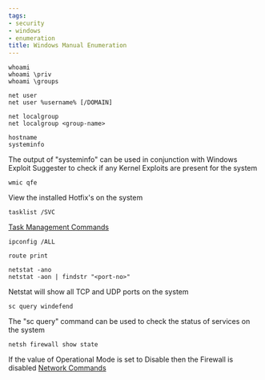 ```yaml
---
tags:
- security
- windows
- enumeration
title: Windows Manual Enumeration
---
```


````batch
whoami
whoami \priv
whoami \groups

net user
net user %username% [/DOMAIN]

net localgroup
net localgroup <group-name>

hostname
systeminfo
````

The output of "systeminfo" can be used in conjunction with Windows Exploit Suggester to check if any Kernel Exploits are present for the system

````batch
wmic qfe
````

View the installed Hotfix's on the system

````batch
tasklist /SVC
````

[Task Management Commands](../../../operating-system/windows/command-prompt/task-management-commands.md)

````batch
ipconfig /ALL

route print

netstat -ano
netstat -aon | findstr "<port-no>"
````

Netstat will show all TCP and UDP ports on the system

````batch
sc query windefend
````

The "sc query" command can be used to check the status of services on the system

````batch
netsh firewall show state
````

If the value of Operational Mode is set to Disable then the Firewall is disabled
[Network Commands](../../../operating-system/windows/command-prompt/network-commands.md)